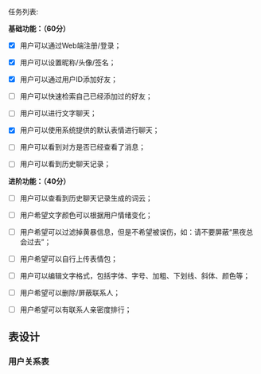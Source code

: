 任务列表:

**基础功能：（60分）**

- [x] 用户可以通过Web端注册/登录；

- [x] 用户可以设置昵称/头像/签名；

- [x] 用户可以通过用户ID添加好友；

- [ ] 用户可以快速检索自己已经添加过的好友；

- [ ] 用户可以进行文字聊天；

- [x] 用户可以使用系统提供的默认表情进行聊天；

- [ ] 用户可以看到对方是否已经查看了消息；

- [ ] 用户可以看到历史聊天记录；

**进阶功能：（40分）**

- [ ] 用户可以查看到历史聊天记录生成的词云；

- [ ] 用户希望文字颜色可以根据用户情绪变化；

- [ ] 用户希望可以过滤掉黄暴信息，但是不希望被误伤，如：请不要屏蔽“黑夜总会过去”；

- [ ] 用户希望可以自行上传表情包；

- [ ] 用户可以编辑文字格式，包括字体、字号、加粗、下划线、斜体、颜色等；

- [ ] 用户希望可以删除/屏蔽联系人；

- [ ] 用户希望可以有联系人亲密度排行；





## 表设计



### 用户关系表

